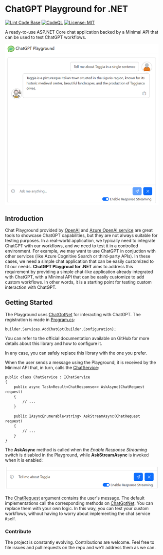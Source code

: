 # ChatGPT Playground for .NET

[![Lint Code Base](https://github.com/marcominerva/ChatGptPlayground/actions/workflows/linter.yml/badge.svg)](https://github.com/marcominerva/ChatGptPlayground/actions/workflows/linter.yml)
[![CodeQL](https://github.com/marcominerva/ChatGptPlayground/actions/workflows/codeql.yml/badge.svg)](https://github.com/marcominerva/ChatGptPlayground/actions/workflows/codeql.yml)
[![License: MIT](https://img.shields.io/badge/License-MIT-yellow.svg)](https://github.com/marcominerva/TinyHelpers/blob/master/LICENSE)


A ready-to-use ASP.NET Core chat application backed by a Minimal API that can be used to test ChatGPT workflows.

![](https://raw.githubusercontent.com/marcominerva/ChatGptPlayground/master/assets/Playground.png)

## Introduction

Chat Playground provided by [OpenAI](https://chat.openai.com) and [Azure OpenAI service](https://oai.azure.com/chat) are great tools to showcase ChatGPT capabilities, but they are not always suitable for testing purposes. In a real-world application, we typically need to integrate ChatGPT with our workflows, and we need to test it in a controlled environment. For example, we may want to use ChatGPT in conjuction with other services (like Azure Cognitive Search or third-party APIs). In these cases, we need a simple chat application that can be easily customized to fit our needs. **ChatGPT Playgroud for .NET** aims to address this requirement by providing a simple chat-like application already integrated with ChatGPT, with a Minimal API that can be easily customize to add custom workflows. In other words, it is a starting point for testing custom interaction with ChatGPT.

## Getting Started

The Playground uses [ChatGptNet](https://github.com/marcominerva/ChatGptNet) for interacting with ChatGPT. The registration is made in [Program.cs](https://github.com/marcominerva/ChatGptPlayground/blob/master/src/ChatGptPlayground/Program.cs#L30):

    builder.Services.AddChatGpt(builder.Configuration);
    
You can refer to the official documentation available on GitHub for more details about this library and how to configure it.

In any case, you can safely replace this library with the one you prefer.

When the user sends a message using the Playground, it is received by the Minimal API that, in turn, calls the [ChatService](https://github.com/marcominerva/ChatGptPlayground/blob/master/src/ChatGptPlayground.BusinessLayer/Services/ChatService.cs):

    public class ChatService : IChatService
    {
        public async Task<Result<ChatResponse>> AskAsync(ChatRequest request)
        {
            // ...
        }

        public IAsyncEnumerable<string> AskStreamAsync(ChatRequest request)
        {
            // ...
        }
    }

The **AskAsync** method is called when the _Enable Response Streaming_ switch is disabled in the Playground, while **AskStreamAsync** is invoked when it is enabled:

![](https://raw.githubusercontent.com/marcominerva/ChatGptPlayground/master/assets/ResponseStreaming.png)

The [ChatRequest](https://github.com/marcominerva/ChatGptPlayground/blob/master/src/ChatGptPlayground.Shared/Models/ChatRequest.cs) argument contains the user's message. The default implementations call the corresponding methods on [ChatGptNet](https://github.com/marcominerva/ChatGptNet). You can replace them with your own logic. In this way, you can test your custom workflows, without having to worry about implementing the chat service itself.

### Contribute

The project is constantly evolving. Contributions are welcome. Feel free to file issues and pull requests on the repo and we'll address them as we can.

